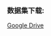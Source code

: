 ### 数据集下载:
[Google Drive](https://drive.google.com/file/d/1eUH_uEJ1pPS_7JeEOvq33XeU7syB-pia/view?usp=share_link)<br />